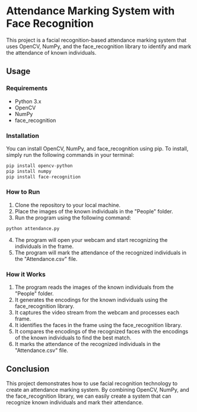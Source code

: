 # Attendance Marking System with Face Recognition

This project is a facial recognition-based attendance marking system that uses OpenCV, NumPy, and the face_recognition library to identify and mark the attendance of known individuals.

## Usage

### Requirements

- Python 3.x
- OpenCV
- NumPy
- face_recognition

### Installation

You can install OpenCV, NumPy, and face_recognition using pip. To install, simply run the following commands in your terminal:

```python
pip install opencv-python
pip install numpy
pip install face-recognition
```

### How to Run

1. Clone the repository to your local machine.
2. Place the images of the known individuals in the "People" folder.
3. Run the program using the following command:

```python
python attendance.py
```

4. The program will open your webcam and start recognizing the individuals in the frame.
5. The program will mark the attendance of the recognized individuals in the "Attendance.csv" file.

### How it Works

1. The program reads the images of the known individuals from the "People" folder.
2. It generates the encodings for the known individuals using the face_recognition library.
3. It captures the video stream from the webcam and processes each frame.
4. It identifies the faces in the frame using the face_recognition library.
5. It compares the encodings of the recognized faces with the encodings of the known individuals to find the best match.
6. It marks the attendance of the recognized individuals in the "Attendance.csv" file.

## Conclusion

This project demonstrates how to use facial recognition technology to create an attendance marking system. By combining OpenCV, NumPy, and the face_recognition library, we can easily create a system that can recognize known individuals and mark their attendance.